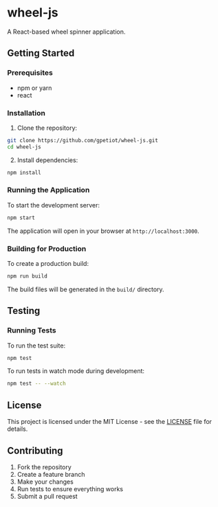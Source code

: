 # wheel-js

A React-based wheel spinner application.

## Getting Started

### Prerequisites

- npm or yarn
- react

### Installation

1. Clone the repository:
```bash
git clone https://github.com/gpetiot/wheel-js.git
cd wheel-js
```

2. Install dependencies:
```bash
npm install
```

### Running the Application

To start the development server:
```bash
npm start
```

The application will open in your browser at `http://localhost:3000`.

### Building for Production

To create a production build:
```bash
npm run build
```

The build files will be generated in the `build/` directory.

## Testing

### Running Tests

To run the test suite:
```bash
npm test
```

To run tests in watch mode during development:
```bash
npm test -- --watch
```

## License

This project is licensed under the MIT License - see the [LICENSE](LICENSE) file for details.

## Contributing

1. Fork the repository
2. Create a feature branch
3. Make your changes
4. Run tests to ensure everything works
5. Submit a pull request
